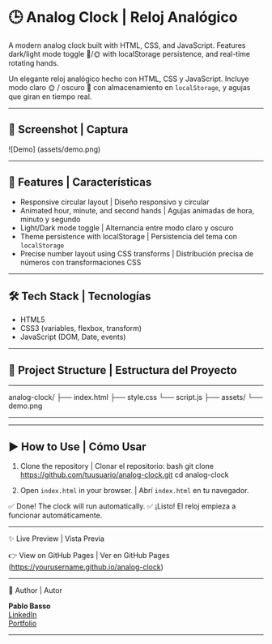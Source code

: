 # 🕒 Analog Clock | Reloj Analógico

A modern analog clock built with HTML, CSS, and JavaScript. Features dark/light mode toggle 🌙/🌞 with localStorage persistence, and real-time rotating hands.

Un elegante reloj analógico hecho con HTML, CSS y JavaScript. Incluye modo claro 🌞 / oscuro 🌙 con almacenamiento en `localStorage`, y agujas que giran en tiempo real.

---

## 📸 Screenshot | Captura

![Demo] (assets/demo.png)

---

## 🚀 Features | Características

- Responsive circular layout | Diseño responsivo y circular  
- Animated hour, minute, and second hands | Agujas animadas de hora, minuto y segundo  
- Light/Dark mode toggle | Alternancia entre modo claro y oscuro  
- Theme persistence with localStorage | Persistencia del tema con `localStorage`  
- Precise number layout using CSS transforms | Distribución precisa de números con transformaciones CSS  

---

## 🛠️ Tech Stack | Tecnologías

- HTML5  
- CSS3 (variables, flexbox, transform)  
- JavaScript (DOM, Date, events)  

---

## 📁 Project Structure | Estructura del Proyecto

---
analog-clock/
├── index.html
├── style.css
└── script.js
├── assets/
       └── demo.png

---

---

## ▶️ How to Use | Cómo Usar

1. Clone the repository | Clonar el repositorio:
bash
git clone https://github.com/tuusuario/analog-clock.git
cd analog-clock

2. Open `index.html` in your browser. |  Abrí `index.html` en tu navegador.

✅ Done! The clock will run automatically.
✅ ¡Listo! El reloj empieza a funcionar automáticamente.


---


✨ Live Preview | Vista Previa

👉 View on GitHub Pages | Ver en GitHub Pages (https://yourusername.github.io/analog-clock)


---

👤 Author | Autor

**Pablo Basso**  
[LinkedIn](https://www.linkedin.com/in/pablo-basso-40b93b34b/)  
[Portfolio]()

---
